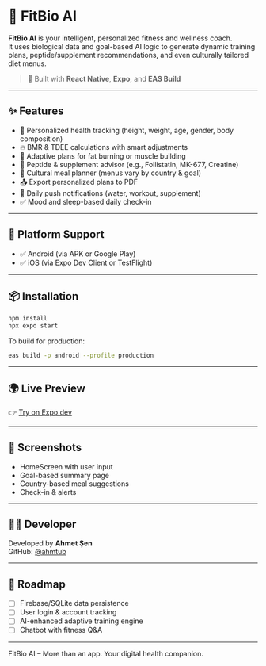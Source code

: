 
# 🧠 FitBio AI

**FitBio AI** is your intelligent, personalized fitness and wellness coach.  
It uses biological data and goal-based AI logic to generate dynamic training plans, peptide/supplement recommendations, and even culturally tailored diet menus.  

> 🚀 Built with **React Native**, **Expo**, and **EAS Build**

---

## ✨ Features

- 🎯 Personalized health tracking (height, weight, age, gender, body composition)
- 🔥 BMR & TDEE calculations with smart adjustments
- 💪 Adaptive plans for fat burning or muscle building
- 🧬 Peptide & supplement advisor (e.g., Follistatin, MK-677, Creatine)
- 🥗 Cultural meal planner (menus vary by country & goal)
- 📤 Export personalized plans to PDF
- 🔔 Daily push notifications (water, workout, supplement)
- ✅ Mood and sleep-based daily check-in

---

## 📱 Platform Support

- ✅ Android (via APK or Google Play)
- ✅ iOS (via Expo Dev Client or TestFlight)

---

## 📦 Installation

```bash
npm install
npx expo start
```

To build for production:

```bash
eas build -p android --profile production
```

---

## 🌍 Live Preview

👉 [Try on Expo.dev](https://expo.dev/accounts/seranodanwow/projects/fitbio-ai)

---

## 📸 Screenshots

<!-- Replace with actual links if available -->
- HomeScreen with user input
- Goal-based summary page
- Country-based meal suggestions
- Check-in & alerts

---

## 👨‍💻 Developer

Developed by **Ahmet Şen**  
GitHub: [@ahmtub](https://github.com/ahmtub)

---

## 📌 Roadmap

- [ ] Firebase/SQLite data persistence
- [ ] User login & account tracking
- [ ] AI-enhanced adaptive training engine
- [ ] Chatbot with fitness Q&A

---

FitBio AI – More than an app. Your digital health companion.
